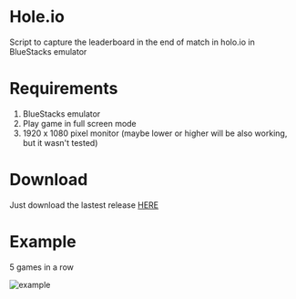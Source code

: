 # Hole.io
Script to capture the leaderboard in the end of match in holo.io in BlueStacks emulator

# Requirements
1. BlueStacks emulator
2. Play game in full screen mode
3. 1920 x 1080 pixel monitor (maybe lower or higher will be also working, but it wasn't tested)

# Download
Just download the lastest release [HERE](https://github.com/indeed999/holeio/releases)

# Example
5 games in a row

![example](https://i.imgur.com/qwsOyf1.png)


